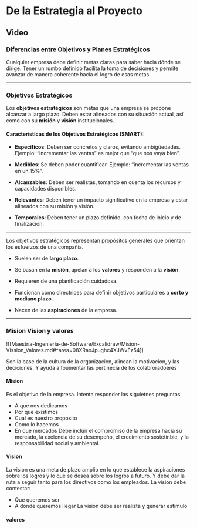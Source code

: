 
# De la Estrategia al Proyecto

## Video

### Diferencias entre Objetivos y Planes Estratégicos

Cualquier empresa debe definir metas claras para saber hacia dónde se dirige. Tener un rumbo definido facilita la toma de decisiones y permite avanzar de manera coherente hacia el logro de esas metas.

---

### Objetivos Estratégicos

Los **objetivos estratégicos** son metas que una empresa se propone alcanzar a largo plazo. Deben estar alineados con su situación actual, así como con su **misión** y **visión** institucionales.

#### Características de los Objetivos Estratégicos (SMART):

- **Específicos**: Deben ser concretos y claros, evitando ambigüedades. Ejemplo: “incrementar las ventas” es mejor que “que nos vaya bien”.
    
- **Medibles**: Se deben poder cuantificar. Ejemplo: “incrementar las ventas en un 15%”.
    
- **Alcanzables**: Deben ser realistas, tomando en cuenta los recursos y capacidades disponibles.
    
- **Relevantes**: Deben tener un impacto significativo en la empresa y estar alineados con su misión y visión.
    
- **Temporales**: Deben tener un plazo definido, con fecha de inicio y de finalización.
    

---

Los objetivos estratégicos representan propósitos generales que orientan los esfuerzos de una compañía.

- Suelen ser de **largo plazo**.
    
- Se basan en la **misión**, apelan a los **valores** y responden a la **visión**.
    
- Requieren de una planificación cuidadosa.
    
- Funcionan como directrices para definir objetivos particulares a **corto y mediano plazo**.
    
- Nacen de las **aspiraciones** de la empresa.
    

---

### Mision Vision y valores
![[Maestría-Ingeniería-de-Software/Excalidraw/Mision-Vission_Valores.md#^area=08XRaoJpughc4XJWvEz54]]

Son la base de la cultura de la organizacion, alinean la motivacion, y las deciciones. Y ayuda a foumentar las pertinecia de los colabroradoeres
#### Mision 

Es el objetivo de la empresa. Intenta responder las siguietnes preguntas
- A que nos dedicamos
- Por que existimos
- Cual es nuestro proposito
- Como lo hacemos
- En que mercados
Debe incluir el compromiso de la empresa hacia su mercado, la exelencia de su desempeño, el crecimiento sostetinble, y la responsabilidad social y ambiental.

#### Vision

La vision es una meta de plazo amplio en lo que establece la aspiraciones sobre los logros y lo que se desea sobre los logros a futuro. Y debe dar la ruta a seguir tanto para los directivos como los empleados. La vision debe contestar:
- Que queremos ser
- A donde queremos llegar
La vision debe ser realizta y generar estimulo 

#### valores


